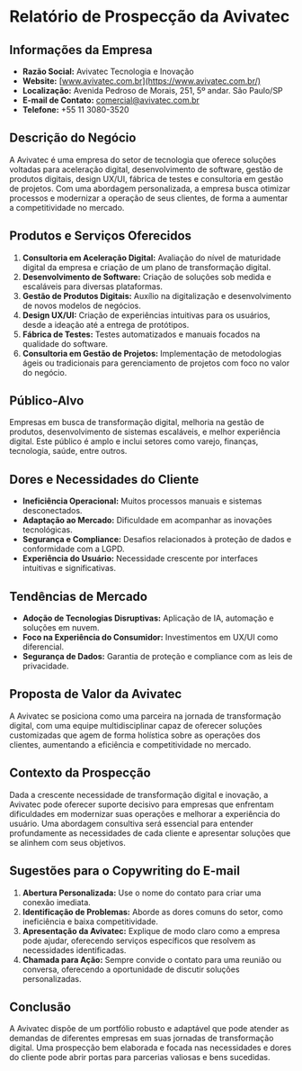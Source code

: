 # Relatório de Prospecção da Avivatec

## Informações da Empresa
- **Razão Social:** Avivatec Tecnologia e Inovação
- **Website:** [www.avivatec.com.br](https://www.avivatec.com.br/)
- **Localização:** Avenida Pedroso de Morais, 251, 5º andar. São Paulo/SP
- **E-mail de Contato:** comercial@avivatec.com.br
- **Telefone:** +55 11 3080-3520

## Descrição do Negócio
A Avivatec é uma empresa do setor de tecnologia que oferece soluções voltadas para aceleração digital, desenvolvimento de software, gestão de produtos digitais, design UX/UI, fábrica de testes e consultoria em gestão de projetos. Com uma abordagem personalizada, a empresa busca otimizar processos e modernizar a operação de seus clientes, de forma a aumentar a competitividade no mercado.

## Produtos e Serviços Oferecidos
1. **Consultoria em Aceleração Digital:** Avaliação do nível de maturidade digital da empresa e criação de um plano de transformação digital.
2. **Desenvolvimento de Software:** Criação de soluções sob medida e escaláveis para diversas plataformas.
3. **Gestão de Produtos Digitais:** Auxílio na digitalização e desenvolvimento de novos modelos de negócios.
4. **Design UX/UI:** Criação de experiências intuitivas para os usuários, desde a ideação até a entrega de protótipos.
5. **Fábrica de Testes:** Testes automatizados e manuais focados na qualidade do software.
6. **Consultoria em Gestão de Projetos:** Implementação de metodologias ágeis ou tradicionais para gerenciamento de projetos com foco no valor do negócio.

## Público-Alvo
Empresas em busca de transformação digital, melhoria na gestão de produtos, desenvolvimento de sistemas escaláveis, e melhor experiência digital. Este público é amplo e inclui setores como varejo, finanças, tecnologia, saúde, entre outros.

## Dores e Necessidades do Cliente
- **Ineficiência Operacional:** Muitos processos manuais e sistemas desconectados.
- **Adaptação ao Mercado:** Dificuldade em acompanhar as inovações tecnológicas.
- **Segurança e Compliance:** Desafios relacionados à proteção de dados e conformidade com a LGPD.
- **Experiência do Usuário:** Necessidade crescente por interfaces intuitivas e significativas.

## Tendências de Mercado
- **Adoção de Tecnologias Disruptivas:** Aplicação de IA, automação e soluções em nuvem.
- **Foco na Experiência do Consumidor:** Investimentos em UX/UI como diferencial.
- **Segurança de Dados:** Garantia de proteção e compliance com as leis de privacidade.

## Proposta de Valor da Avivatec
A Avivatec se posiciona como uma parceira na jornada de transformação digital, com uma equipe multidisciplinar capaz de oferecer soluções customizadas que agem de forma holística sobre as operações dos clientes, aumentando a eficiência e competitividade no mercado.

## Contexto da Prospecção
Dada a crescente necessidade de transformação digital e inovação, a Avivatec pode oferecer suporte decisivo para empresas que enfrentam dificuldades em modernizar suas operações e melhorar a experiência do usuário. Uma abordagem consultiva será essencial para entender profundamente as necessidades de cada cliente e apresentar soluções que se alinhem com seus objetivos.

## Sugestões para o Copywriting do E-mail
1. **Abertura Personalizada:** Use o nome do contato para criar uma conexão imediata.
2. **Identificação de Problemas:** Aborde as dores comuns do setor, como ineficiência e baixa competitividade.
3. **Apresentação da Avivatec:** Explique de modo claro como a empresa pode ajudar, oferecendo serviços específicos que resolvem as necessidades identificadas.
4. **Chamada para Ação:** Sempre convide o contato para uma reunião ou conversa, oferecendo a oportunidade de discutir soluções personalizadas.

## Conclusão
A Avivatec dispõe de um portfólio robusto e adaptável que pode atender as demandas de diferentes empresas em suas jornadas de transformação digital. Uma prospecção bem elaborada e focada nas necessidades e dores do cliente pode abrir portas para parcerias valiosas e bens sucedidas.